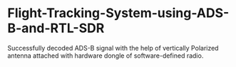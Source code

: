 # Flight-Tracking-System-using-ADS-B-and-RTL-SDR
Successfully decoded ADS-B signal with the help of vertically Polarized antenna attached with hardware dongle of software-defined radio.
